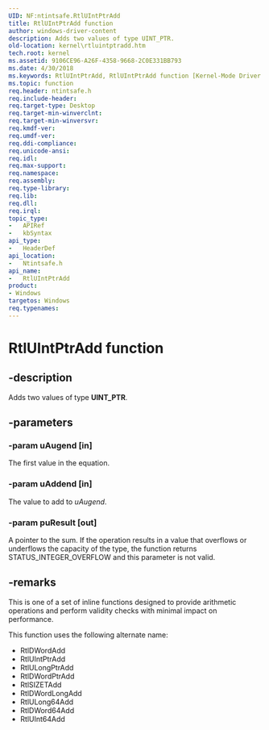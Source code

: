 ```yaml
---
UID: NF:ntintsafe.RtlUIntPtrAdd
title: RtlUIntPtrAdd function
author: windows-driver-content
description: Adds two values of type UINT_PTR.
old-location: kernel\rtluintptradd.htm
tech.root: kernel
ms.assetid: 9106CE96-A26F-4358-9668-2C0E331BB793
ms.date: 4/30/2018
ms.keywords: RtlUIntPtrAdd, RtlUIntPtrAdd function [Kernel-Mode Driver Architecture], kernel.rtluintptradd, ntintsafe/RtlUIntPtrAdd
ms.topic: function
req.header: ntintsafe.h
req.include-header: 
req.target-type: Desktop
req.target-min-winverclnt: 
req.target-min-winversvr: 
req.kmdf-ver: 
req.umdf-ver: 
req.ddi-compliance: 
req.unicode-ansi: 
req.idl: 
req.max-support: 
req.namespace: 
req.assembly: 
req.type-library: 
req.lib: 
req.dll: 
req.irql: 
topic_type:
-	APIRef
-	kbSyntax
api_type:
-	HeaderDef
api_location:
-	Ntintsafe.h
api_name:
-	RtlUIntPtrAdd
product:
- Windows
targetos: Windows
req.typenames: 
---
```


# RtlUIntPtrAdd function


## -description


Adds two values of type <b>UINT_PTR</b>.


## -parameters




### -param uAugend [in]

The first value in the equation.


### -param uAddend [in]

The value to add to <i>uAugend</i>.


### -param puResult [out]

A pointer to the sum. If the operation results in a value that overflows or underflows the capacity of the type, the function returns STATUS_INTEGER_OVERFLOW and this parameter is not valid.


## -remarks



This is one of a set of inline functions designed to provide arithmetic operations and perform validity checks with minimal impact on performance.

This function uses the following alternate name:

<ul>
<li>RtlDWordAdd
</li>
<li>RtlUIntPtrAdd
</li>
<li>RtlULongPtrAdd
</li>
<li>RtlDWordPtrAdd
</li>
<li>RtlSIZETAdd
</li>
<li>RtlDWordLongAdd
</li>
<li>RtlULong64Add
</li>
<li>RtlDWord64Add
</li>
<li>RtlUInt64Add
</li>
</ul>


